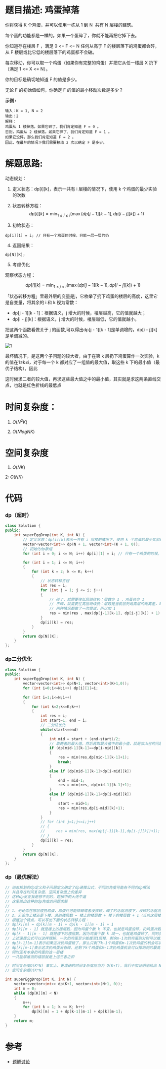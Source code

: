 # 题目描述:  鸡蛋掉落

你将获得 K 个鸡蛋，并可以使用一栋从 1 到 N  共有 N 层楼的建筑。

每个蛋的功能都是一样的，如果一个蛋碎了，你就不能再把它掉下去。

你知道存在楼层 F ，满足 0 <= F <= N 任何从高于 F 的楼层落下的鸡蛋都会碎，从 F 楼层或比它低的楼层落下的鸡蛋都不会破。

每次移动，你可以取一个鸡蛋（如果你有完整的鸡蛋）并把它从任一楼层 X 扔下（满足 1 <= X <= N）。

你的目标是确切地知道 F 的值是多少。

无论 F 的初始值如何，你确定 F 的值的最小移动次数是多少？

**示例 :**
```
输入：K = 1, N = 2
输出：2
解释：
鸡蛋从 1 楼掉落。如果它碎了，我们肯定知道 F = 0 。
否则，鸡蛋从 2 楼掉落。如果它碎了，我们肯定知道 F = 1 。
如果它没碎，那么我们肯定知道 F = 2 。
因此，在最坏的情况下我们需要移动 2 次以确定 F 是多少。
```

# 解题思路:
  动态规划：
  
  1. 定义状态：dp[i][k]，表示一共有 i 层楼的情况下，使用 k 个鸡蛋的最少实验的次数
  
  2. 状态转移方程：
  $$
   dp[i][k]=\min _{1 \leq j \leq i}(\max (d p[j-1][k-1], dp[i-j][k])+1)
  $$
  
  3. 初始状态：
  ```
  dp[i][1] = i; // 只有一个鸡蛋的时候，只能一层一层的扔
  ```
  4. 返回结果：
   ```
   dp[N][K];
   ```
  
  5. 考虑优化
  
  观察状态方程：
  
  $$
   dp[i][k]=\min _{1 \leq j \leq i}(\max (d p[j-1][k-1], dp[i-j][k])+1)
  $$
  
「状态转移方程」里最外层的变量是j，它枚举了扔下鸡蛋的楼层的高度，这里它是自变量，将其余的 i 和 k 视为常数：

 - dp[j - 1][k - 1]：根据语义，j 增大的时候，楼层越高，它的值就越大；
 - dp[i - j][k]：根据语义，j 增大的时候，楼层越低，它的值就越小。
 
把这两个函数看做关于 j 的函数,可以得出dp[j - 1][k - 1]是单调增的，dp[i - j][k]是单调减的。

![1](1.jpg)

最坏情况下，是这两个子问题的较大者，由于在第 k 层扔下鸡蛋算作一次实验，k 的值在1≤k≤i，对于每一个 k 都对应了一组值的最大值，取这些 k 下的最小值（最优子结构），因此

这时候求二者的较大值，再求这些最大值之中的最小值，其实就是求这两条直线交点，也就是红色折线的最低点
  
# 时间复杂度：
  1. $O(N^2K)$
  
  2. $O(NlogNK)$
# 空间复杂度
  1. $O(NK)$
  
  2: $O(NK)$
  
# 代码
### dp（超时）
```c++
class Solution {
public:
    int superEggDrop(int K, int N) {
        // 定义状态：dp[i][k]表示一共有 i 层楼的情况下，使用 k 个鸡蛋的最少实验的次数
        vector<vector<int>> dp(N + 1, vector<int>(K + 1, 0));
        // 初始化dp数组
        for (int i = 0; i <= N; i++) dp[i][1] = i; // 只有一个鸡蛋的时候，只能一层一层的扔

        for (int i = 1; i <= N; i++) 
        {
            for (int k = 2; k <= K; k++) 
            {
                // 状态转移方程
                int res = i; 
                for (int j = 1; j <= i; j++) 
                {
                    // 碎了，就需要往低层继续扔：层数少 1 ，鸡蛋也少 1
                    // 不碎，就需要往高层继续扔：层数是当前层到最高层的距离差，鸡蛋数量不少
                    // 两种情况都做了一次尝试，所以加 1
                    res = min(res , max(dp[j-1][k-1], dp[i-j][k]) + 1);
                }
                dp[i][k] = res;
            }
        }
        return dp[N][K];
    }
};
```
###  dp二分优化
```c++
class Solution {
public:
    int superEggDrop(int K, int N) {
        vector<vector<int>> dp(N+1, vector<int>(K+1,0));
        for (int i=0;i<=N;i++) dp[i][1]=i;
        
        for (int i=1;i<=N;i++)
        {
            for (int k=2;k<=K;k++)
            {
                int res = i;
                int start=1, end = i;
                // 二分法优化
                while(start<=end)
                {
                    int mid = start + (end-start)/2;
                    // 取两者的最大值，然后再取最大值中的最小值，就是求山谷的问题
                    if (dp[mid-1][k-1]==dp[i-mid][k])
                    {
                        res = min(res,dp[mid-1][k-1]+1);
                        break;
                    }
                    else if (dp[mid-1][k-1]>dp[i-mid][k])
                    {
                        end = mid-1;
                        res = min(res, dp[mid-1][k-1]+1);
                    }
                    else if (dp[mid-1][k-1]<dp[i-mid][k])
                    {
                        start = mid+1;
                        res = min(res,dp[i-mid][k]+1);
                    }
                }
                // for (int j=1;j<=i;j++)
                // {
                //     res = min(res, max(dp[j-1][k-1],dp[i-j][k])+1);
                // }
                dp[i][k] = res;
            }
        }
        return dp[N][K];
    }
};
```
### dp（最优解法）
```c++
// 动态规划的dp定义和子问题定义确定了dp递推公式，不同的角度可能有不同的dp解法
// 并且存在时间复杂度、空间复杂度上的差异
// 这种dp反正我是想不到的，题解中的大佬牛逼
// 这里给出这种的dp角度的问题求解
//
// 1、无论你在哪层楼扔鸡蛋，鸡蛋只可能摔碎或者没摔碎，碎了的话就测楼下，没碎的话就测楼上。
// 2、无论你上楼还是下楼，总的楼层数 = 楼上的楼层数 + 楼下的楼层数 + 1（当前这层楼）。
// 根据这个特点，可以写出下面的状态转移方程：
// dp[k][m] = dp[k][m - 1] + dp[k - 1][m - 1] + 1
// dp[k][m - 1] 就是楼上的楼层数，因为鸡蛋个数 k 不变，也就是鸡蛋没碎，扔鸡蛋次数 m 减一；
// dp[k - 1][m - 1] 就是楼下的楼层数，因为鸡蛋个数 k 减一，也就是鸡蛋碎了，同时扔鸡蛋次数 m 减一。
// 上述递推公式可以这样理解，一次扔鸡蛋至少能推测1层楼，剩余m-1次扔鸡蛋则分别可以推测dp[k-1][m-1]和dp[k][m-1]层楼
// dp[k-1][m-1]表示如果这次扔鸡蛋破了，那么只剩下k-1个鸡蛋和m-1次扔鸡蛋的机会可以探测到的最高楼层数
// dp[k][m-1]表示这次扔鸡蛋没有碎，还剩下k个鸡蛋和m-1次扔鸡蛋机会可以探测到的最高楼层数
// 同时还有本身扔鸡蛋的这一层楼
// 一共能够推测的楼层就是上述三者之和

// 时间复杂度O(K*N) 事实上，更准确的时间复杂度应当为 O(K∗T)，我们不加证明地给出 N=O(T^K)，因此有O(K*T) = O(K*\sqrt[K]{N})
// 空间复杂度O(K*N)

int superEggDrop(int K, int N) {
    vector<vector<int>> dp(K+1, vector<int>(N+1, 0));
    int m = 0;
    while (dp[K][m] < N) 
    {
        m++;
        for (int k = 1; k <= K; k++)
            dp[k][m] = 1 + dp[k-1][m-1] + dp[k][m-1];
    }
    return m;
}
```
# 参考
  - [题解讨论](https://leetcode-cn.com/problems/super-egg-drop/solution/ji-dan-diao-luo-by-leetcode-solution/)
